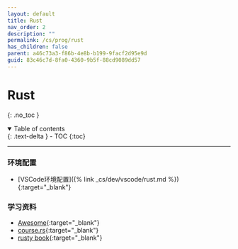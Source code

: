 ```yaml
---
layout: default
title: Rust
nav_order: 2
description: ""
permalink: /cs/prog/rust
has_children: false
parent: a46c73a3-f86b-4e8b-b199-9facf2d95e9d
guid: 83c46c7d-8fa0-4360-9b5f-88cd9089dd57
---
```


# Rust
{: .no_toc }

<details open markdown="block">
  <summary>
    Table of contents
  </summary>
  {: .text-delta }
- TOC
{:toc}
</details>

---

### 环境配置
- [VSCode环境配置]({% link _cs/dev/vscode/rust.md %}){:target="_blank"}

### 学习资料
- [Awesome](https://github.com/rust-unofficial/awesome-rust#readme){:target="_blank"}
- [course.rs](https://course.rs/){:target="_blank"}
- [rusty book](https://rusty.course.rs/){:target="_blank"}